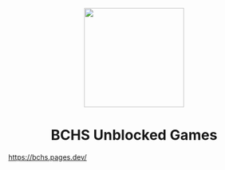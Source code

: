 <p align="center"><img src="https://hehemaths.gq/assets/img/favicons/controller.png" height="200">
</p>

<h1 align="center">BCHS Unblocked Games</h1>

https://bchs.pages.dev/




